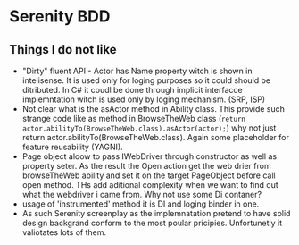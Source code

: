# Serenity BDD

## Things I do not like

* "Dirty" fluent API - Actor has Name property witch is shown in intelisense. It is used only for loging purposes so it could should be ditributed. In C# it coudl be done through implicit interfacce implemntation witch is used only by loging mechanism. (SRP, ISP)
* Not clear what is the asActor method in Ability class. This provide such strange code like as method in BrowseTheWeb class (`return actor.abilityTo(BrowseTheWeb.class).asActor(actor);`) why not just return actor.abilityTo(BrowseTheWeb.class). Again some placeholder for feature reusability (YAGNI). 
* Page object aloow to pass IWebDriver through constructor as well as property seter. As the result the Open action get the web drier from browseTheWeb ability and set it on the target PageObject before call open method. THs add aditional complexity when we want to find out what the webdriver i came from. Why not use some Di contaner?
* usage of 'instrumented' method it is DI and loging binder in one.
* As such Serenity screenplay as the implemnatation pretend to have solid design backgrand conform to the most poular pricipies. Unfortunetly it valiotates lots of them.